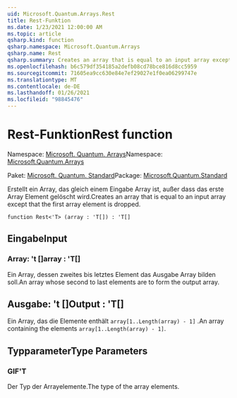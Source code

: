 ```yaml
---
uid: Microsoft.Quantum.Arrays.Rest
title: Rest-Funktion
ms.date: 1/23/2021 12:00:00 AM
ms.topic: article
qsharp.kind: function
qsharp.namespace: Microsoft.Quantum.Arrays
qsharp.name: Rest
qsharp.summary: Creates an array that is equal to an input array except that the first array element is dropped.
ms.openlocfilehash: b6c579df354185a2defb08cd78bce816d8cc5959
ms.sourcegitcommit: 71605ea9cc630e84e7ef29027e1f0ea06299747e
ms.translationtype: MT
ms.contentlocale: de-DE
ms.lasthandoff: 01/26/2021
ms.locfileid: "98845476"
---
```

# <a name="rest-function"></a><span data-ttu-id="1ac6d-102">Rest-Funktion</span><span class="sxs-lookup"><span data-stu-id="1ac6d-102">Rest function</span></span>

<span data-ttu-id="1ac6d-103">Namespace: [Microsoft. Quantum. Arrays](xref:Microsoft.Quantum.Arrays)</span><span class="sxs-lookup"><span data-stu-id="1ac6d-103">Namespace: [Microsoft.Quantum.Arrays](xref:Microsoft.Quantum.Arrays)</span></span>

<span data-ttu-id="1ac6d-104">Paket: [Microsoft. Quantum. Standard](https://nuget.org/packages/Microsoft.Quantum.Standard)</span><span class="sxs-lookup"><span data-stu-id="1ac6d-104">Package: [Microsoft.Quantum.Standard](https://nuget.org/packages/Microsoft.Quantum.Standard)</span></span>


<span data-ttu-id="1ac6d-105">Erstellt ein Array, das gleich einem Eingabe Array ist, außer dass das erste Array Element gelöscht wird.</span><span class="sxs-lookup"><span data-stu-id="1ac6d-105">Creates an array that is equal to an input array except that the first array element is dropped.</span></span>

```qsharp
function Rest<'T> (array : 'T[]) : 'T[]
```


## <a name="input"></a><span data-ttu-id="1ac6d-106">Eingabe</span><span class="sxs-lookup"><span data-stu-id="1ac6d-106">Input</span></span>

### <a name="array--t"></a><span data-ttu-id="1ac6d-107">Array: 't []</span><span class="sxs-lookup"><span data-stu-id="1ac6d-107">array : 'T[]</span></span>

<span data-ttu-id="1ac6d-108">Ein Array, dessen zweites bis letztes Element das Ausgabe Array bilden soll.</span><span class="sxs-lookup"><span data-stu-id="1ac6d-108">An array whose second to last elements are to form the output array.</span></span>



## <a name="output--t"></a><span data-ttu-id="1ac6d-109">Ausgabe: 't []</span><span class="sxs-lookup"><span data-stu-id="1ac6d-109">Output : 'T[]</span></span>

<span data-ttu-id="1ac6d-110">Ein Array, das die Elemente enthält `array[1..Length(array) - 1]` .</span><span class="sxs-lookup"><span data-stu-id="1ac6d-110">An array containing the elements `array[1..Length(array) - 1]`.</span></span>

## <a name="type-parameters"></a><span data-ttu-id="1ac6d-111">Typparameter</span><span class="sxs-lookup"><span data-stu-id="1ac6d-111">Type Parameters</span></span>

### <a name="t"></a><span data-ttu-id="1ac6d-112">GIF</span><span class="sxs-lookup"><span data-stu-id="1ac6d-112">'T</span></span>

<span data-ttu-id="1ac6d-113">Der Typ der Arrayelemente.</span><span class="sxs-lookup"><span data-stu-id="1ac6d-113">The type of the array elements.</span></span>